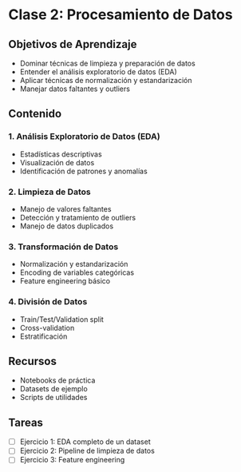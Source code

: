 # Clase 2: Procesamiento de Datos

## Objetivos de Aprendizaje
- Dominar técnicas de limpieza y preparación de datos
- Entender el análisis exploratorio de datos (EDA)
- Aplicar técnicas de normalización y estandarización
- Manejar datos faltantes y outliers

## Contenido

### 1. Análisis Exploratorio de Datos (EDA)
- Estadísticas descriptivas
- Visualización de datos
- Identificación de patrones y anomalías

### 2. Limpieza de Datos
- Manejo de valores faltantes
- Detección y tratamiento de outliers
- Manejo de datos duplicados

### 3. Transformación de Datos
- Normalización y estandarización
- Encoding de variables categóricas
- Feature engineering básico

### 4. División de Datos
- Train/Test/Validation split
- Cross-validation
- Estratificación

## Recursos
- Notebooks de práctica
- Datasets de ejemplo
- Scripts de utilidades

## Tareas
- [ ] Ejercicio 1: EDA completo de un dataset
- [ ] Ejercicio 2: Pipeline de limpieza de datos
- [ ] Ejercicio 3: Feature engineering
